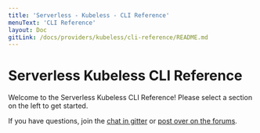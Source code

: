 ```yaml
---
title: 'Serverless - Kubeless - CLI Reference'
menuText: 'CLI Reference'
layout: Doc
gitLink: /docs/providers/kubeless/cli-reference/README.md
---
```


# Serverless Kubeless CLI Reference

Welcome to the Serverless Kubeless CLI Reference!  Please select a section on the left to get started.

If you have questions, join the [chat in gitter](https://gitter.im/serverless/serverless) or [post over on the forums](http://forum.serverless.com/).
